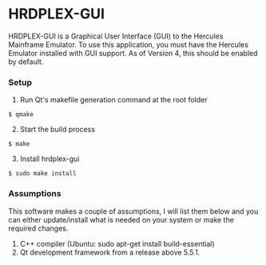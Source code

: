 # HRDPLEX-GUI
HRDPLEX-GUI is a Graphical User Interface (GUI) to the Hercules Mainframe Emulator. To use this application, you must have the Hercules Emulator installed with GUI support. As of Version 4, this should be enabled by default.


### Setup
1. Run Qt's makefile generation command at the root folder
```
$ qmake
```
2. Start the build process
```
$ make
```
3. Install hrdplex-gui
```
$ sudo make install
```

### Assumptions
This software makes a couple of assumptions, I will list them below and you can either update/install
what is needed on your system or make the required changes. 

1. C++ compiler (Ubuntu: sudo apt-get install build-essential)
2. Qt development framework from a release above 5.5.1.
